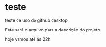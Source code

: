 # teste
teste de uso do github desktop

Este será o arquivo para a descrição do projeto.

hoje vamos até ás 22h